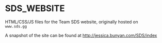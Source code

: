 # SDS_WEBSITE

HTML/CSS/JS files for the Team SDS website, originally hosted on `www.sds.gg`

A snapshot of the site can be found at http://jessica.bunyan.com/SDS/index
